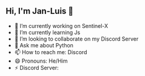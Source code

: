 ## Hi, I'm Jan-Luis 👋



- 🔭 I’m currently working on Sentinel-X
- 🌱 I’m currently learning Js
- 👯 I’m looking to collaborate on my Discord Server
- 💬 Ask me about Python
- 📫 How to reach me: Discord
- 😄 Pronouns: He/Him
- ⚡ Discord Server: 
